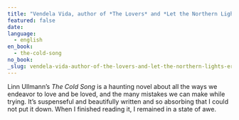 ```yaml
---
title: "Vendela Vida, author of *The Lovers* and *Let the Northern Lights Erase Your Name*"
featured: false
date:
language:
  - english
en_book:
  - the-cold-song
no_book:
_slug: vendela-vida-author-of-the-lovers-and-let-the-northern-lights-erase-your-name
---
```


Linn Ullmann’s _The Cold Song_ is a haunting novel about all the ways we endeavor to love and be loved, and the many mistakes we can make while trying. It’s suspenseful and beautifully written and so absorbing that I could not put it down. When I finished reading it, I remained in a state of awe.

